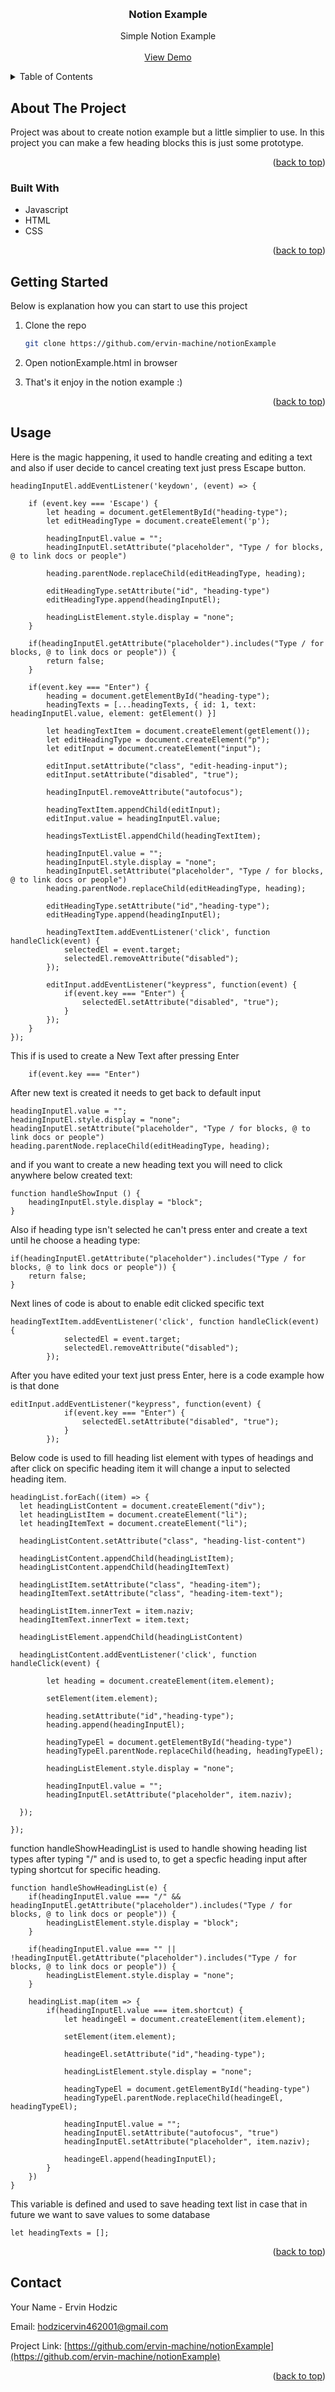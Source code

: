
<a name="readme-top"></a>

<br />
<div align="center">
  <h3 align="center">Notion Example</h3>

  <p align="center">
    Simple Notion Example
    <br />
    <br />
    <a href="https://notion-example.herokuapp.com/">View Demo</a>
  </p>
</div>



<!-- TABLE OF CONTENTS -->
<details>
  <summary>Table of Contents</summary>
  <ol>
    <li>
      <a href="#about-the-project">About The Project</a>
      <ul>
        <li><a href="#built-with">Built With</a></li>
      </ul>
    </li>
    <li>
      <a href="#getting-started">Getting Started</a>
      <ul>
        <li><a href="#prerequisites">Prerequisites</a></li>
        <li><a href="#installation">Installation</a></li>
      </ul>
    </li>
    <li><a href="#usage">Usage</a></li>
  </ol>
</details>



<!-- ABOUT THE PROJECT -->
## About The Project


Project was about to create notion example but a little simplier to use. In this project you can make a few heading blocks this is just some prototype. 

<p align="right">(<a href="#readme-top">back to top</a>)</p>



### Built With

* Javascript
* HTML
* CSS

<p align="right">(<a href="#readme-top">back to top</a>)</p>



<!-- GETTING STARTED -->
## Getting Started

Below is explanation how you can start to use this project

1. Clone the repo
   ```sh
   git clone https://github.com/ervin-machine/notionExample
   ```
2. Open notionExample.html in browser

3. That's it enjoy in the notion example :)

<p align="right">(<a href="#readme-top">back to top</a>)</p>



<!-- USAGE EXAMPLES -->
## Usage


Here is the magic happening, it used to handle creating and editing a text and also if user decide to cancel creating text just press Escape button.

```
headingInputEl.addEventListener('keydown', (event) => {

    if (event.key === 'Escape') {
        let heading = document.getElementById("heading-type");
        let editHeadingType = document.createElement('p');

        headingInputEl.value = "";
        headingInputEl.setAttribute("placeholder", "Type / for blocks, @ to link docs or people")

        heading.parentNode.replaceChild(editHeadingType, heading);

        editHeadingType.setAttribute("id", "heading-type")
        editHeadingType.append(headingInputEl);

        headingListElement.style.display = "none";
    }

    if(headingInputEl.getAttribute("placeholder").includes("Type / for blocks, @ to link docs or people")) {
        return false;
    }

    if(event.key === "Enter") {
        heading = document.getElementById("heading-type");
        headingTexts = [...headingTexts, { id: 1, text: headingInputEl.value, element: getElement() }]

        let headingTextItem = document.createElement(getElement());
        let editHeadingType = document.createElement("p");
        let editInput = document.createElement("input");

        editInput.setAttribute("class", "edit-heading-input");
        editInput.setAttribute("disabled", "true");

        headingInputEl.removeAttribute("autofocus");

        headingTextItem.appendChild(editInput); 
        editInput.value = headingInputEl.value;

        headingsTextListEl.appendChild(headingTextItem);

        headingInputEl.value = "";
        headingInputEl.style.display = "none";
        headingInputEl.setAttribute("placeholder", "Type / for blocks, @ to link docs or people")
        heading.parentNode.replaceChild(editHeadingType, heading);

        editHeadingType.setAttribute("id","heading-type");
        editHeadingType.append(headingInputEl);

        headingTextItem.addEventListener('click', function handleClick(event) {
            selectedEl = event.target;
            selectedEl.removeAttribute("disabled");
        });

        editInput.addEventListener("keypress", function(event) {
            if(event.key === "Enter") {
                selectedEl.setAttribute("disabled", "true");
            }
        });
    }
});

```

This if is used to create a New Text after pressing Enter

```
    if(event.key === "Enter")
```

After new text is created it needs to get back to default input

```
headingInputEl.value = "";
headingInputEl.style.display = "none";
headingInputEl.setAttribute("placeholder", "Type / for blocks, @ to link docs or people")
heading.parentNode.replaceChild(editHeadingType, heading);
```

and if you want to create a new heading text you will need to click anywhere below created text:

```
function handleShowInput () {
    headingInputEl.style.display = "block";
}
```

Also if heading type isn't selected he can't press enter and create a text until he choose a heading type:

```
if(headingInputEl.getAttribute("placeholder").includes("Type / for blocks, @ to link docs or people")) {
    return false;
}
```

Next lines of code is about to enable edit clicked specific text

```
headingTextItem.addEventListener('click', function handleClick(event) {
            selectedEl = event.target;
            selectedEl.removeAttribute("disabled");
        });
```

After you have edited your text just press Enter, here is a code example how is that done

```
editInput.addEventListener("keypress", function(event) {
            if(event.key === "Enter") {
                selectedEl.setAttribute("disabled", "true");
            }
        });
```

Below code is used to fill heading list element with types of headings and after click on specific heading item it will change a input to selected heading item.

```
headingList.forEach((item) => {
  let headingListContent = document.createElement("div");
  let headingListItem = document.createElement("li");
  let headingItemText = document.createElement("li");

  headingListContent.setAttribute("class", "heading-list-content")

  headingListContent.appendChild(headingListItem);
  headingListContent.appendChild(headingItemText)

  headingListItem.setAttribute("class", "heading-item");
  headingItemText.setAttribute("class", "heading-item-text");

  headingListItem.innerText = item.naziv;
  headingItemText.innerText = item.text;

  headingListElement.appendChild(headingListContent)

  headingListContent.addEventListener('click', function handleClick(event) {

        let heading = document.createElement(item.element);

        setElement(item.element);

        heading.setAttribute("id","heading-type");
        heading.append(headingInputEl);
        
        headingTypeEl = document.getElementById("heading-type")
        headingTypeEl.parentNode.replaceChild(heading, headingTypeEl);

        headingListElement.style.display = "none";

        headingInputEl.value = "";
        headingInputEl.setAttribute("placeholder", item.naziv);
    
  });

});

```

function handleShowHeadingList is used to handle showing heading list types after typing "/" and is used to, to get a specfic heading input after typing shortcut for specific heading.

```
function handleShowHeadingList(e) {
    if(headingInputEl.value === "/" && headingInputEl.getAttribute("placeholder").includes("Type / for blocks, @ to link docs or people")) {
        headingListElement.style.display = "block";
    }

    if(headingInputEl.value === "" || !headingInputEl.getAttribute("placeholder").includes("Type / for blocks, @ to link docs or people")) {
        headingListElement.style.display = "none";
    }

    headingList.map(item => {
        if(headingInputEl.value === item.shortcut) {
            let headingeEl = document.createElement(item.element);

            setElement(item.element);

            headingeEl.setAttribute("id","heading-type");

            headingListElement.style.display = "none";

            headingTypeEl = document.getElementById("heading-type")
            headingTypeEl.parentNode.replaceChild(headingeEl, headingTypeEl);

            headingInputEl.value = "";
            headingInputEl.setAttribute("autofocus", "true")
            headingInputEl.setAttribute("placeholder", item.naziv);

            headingeEl.append(headingInputEl);
        }
    })
}

```

This variable is defined and used to save heading text list in case that in future we want to save values to some database

```
let headingTexts = [];
```

<p align="right">(<a href="#readme-top">back to top</a>)</p>


<!-- CONTACT -->
## Contact

Your Name - Ervin Hodzic

Email: hodzicervin462001@gmail.com

Project Link: [https://github.com/ervin-machine/notionExample](https://github.com/ervin-machine/notionExample)

<p align="right">(<a href="#readme-top">back to top</a>)</p>
